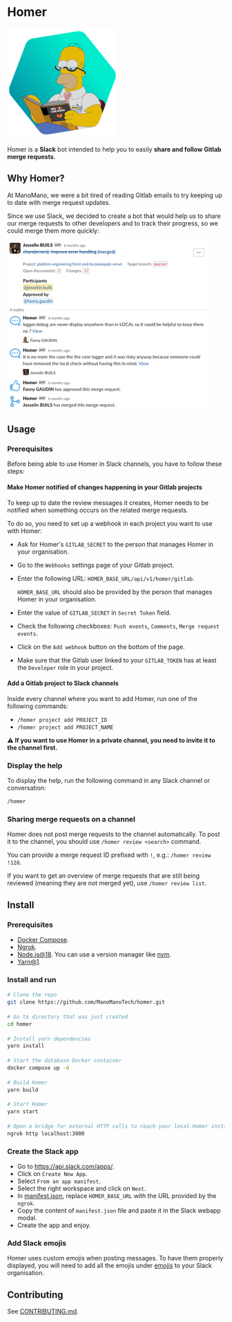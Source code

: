 # Homer

![Homer](./docs/assets/homer256.png)

Homer is a **Slack** bot intended to help you to easily **share and follow
Gitlab merge requests**.

## Why Homer?

At ManoMano, we were a bit tired of reading Gitlab emails to try keeping up to
date with merge request updates.

Since we use Slack, we decided to create a bot that would help us to share our
merge requests to other developers and to track their progress, so we could
merge them more quickly:

![Slack message](./docs/assets/thread.png)

## Usage

### Prerequisites

Before being able to use Homer in Slack channels, you have to follow these
steps:

#### Make Homer notified of changes happening in your Gitlab projects

To keep up to date the review messages it creates, Homer needs to be notified
when something occurs on the related merge requests.

To do so, you need to set up a webhook in each project you want to use with Homer:

- Ask for Homer's `GITLAB_SECRET` to the person that manages Homer in your
  organisation.

- Go to the `Webhooks` settings page of your Gitlab project.

- Enter the following URL: `HOMER_BASE_URL/api/v1/homer/gitlab`.

  `HOMER_BASE_URL` should also be provided by the person that manages Homer in
  your organisation.

- Enter the value of `GITLAB_SECRET` in `Secret Token` field.

- Check the following checkboxes: `Push events`, `Comments`,
  `Merge request events`.

- Click on the `Add webhook` button on the bottom of the page.

- Make sure that the Gitlab user linked to your `GITLAB_TOKEN` has at least the
  `Developer` role in your project.

#### Add a Gitlab project to Slack channels

Inside every channel where you want to add Homer, run one of the following
commands:

- `/homer project add PROJECT_ID`
- `/homer project add PROJECT_NAME`

**⚠️ If you want to use Homer in a private channel, you need to invite it to the
channel first.**

### Display the help

To display the help, run the following command in any Slack channel or
conversation:

```bash
/homer
```

### Sharing merge requests on a channel

Homer does not post merge requests to the channel automatically. To post it to
the channel, you should use `/homer review <search>` command.

You can provide a merge request ID prefixed with `!`, e.g.: `/homer review !128`.

If you want to get an overview of merge requests that are still being reviewed
(meaning they are not merged yet), use `/homer review list`.

## Install

### Prerequisites

- [Docker Compose](https://docs.docker.com/compose/install/).
- [Ngrok](https://ngrok.com/download).
- [Node.js@18](https://nodejs.org/en/). You can use a version manager like [nvm](https://github.com/nvm-sh/nvm).
- [Yarn@1](https://classic.yarnpkg.com/lang/en/).

### Install and run

```bash
# Clone the repo
git clone https://github.com/ManoManoTech/homer.git

# Go to directory that was just created
cd homer

# Install yarn dependencies
yarn install

# Start the database Docker container
docker compose up -d

# Build Homer
yarn build

# Start Homer
yarn start

# Open a bridge for external HTTP calls to reach your local Homer instance
ngrok http localhost:3000
```

### Create the Slack app

- Go to https://api.slack.com/apps/.
- Click on `Create New App`.
- Select `From an app manifest`.
- Select the right workspace and click on `Next`.
- In [manifest.json](./manifest.json), replace `HOMER_BASE_URL` with the URL provided by the `ngrok`.
- Copy the content of `manifest.json` file and paste it in the Slack webapp
  modal.
- Create the app and enjoy.

### Add Slack emojis

Homer uses custom emojis when posting messages. To have them properly
displayed, you will need to add all the emojis under [emojis](./emojis) to your
Slack organisation.

## Contributing

See [CONTRIBUTING.md](./CONTRIBUTING.md).
